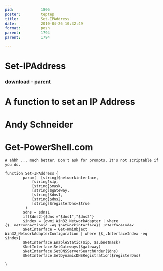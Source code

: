 ```yaml
---
pid:            1806
poster:         teptep
title:          Set-IPAddress
date:           2010-04-26 10:32:49
format:         posh
parent:         1794
parent:         1794

---
```


# Set-IPAddress

### [download](1806.ps1) - [parent](1794.md)

# A function to set an IP Address
# Andy Schneider
# Get-PowerShell.com

```posh
# ahhh ... much better. Don't ask for prompts. It's not scriptable if you do.

function Set-IPAddress {
		param(	[string]$networkinterface,
			[string]$ip,
			[string]$mask,
			[string]$gateway,
			[string]$dns1,
			[string]$dns2,
			[string]$registerDns=$true
		 )
		$dns = $dns1
		if($dns2){$dns ="$dns1","$dns2"}
		$index = (gwmi Win32_NetworkAdapter | where {$_.netconnectionid -eq $networkinterface}).InterfaceIndex
		$NetInterface = Get-WmiObject Win32_NetworkAdapterConfiguration | where {$_.InterfaceIndex -eq $index}
		$NetInterface.EnableStatic($ip, $subnetmask)
		$NetInterface.SetGateways($gateway)
		$NetInterface.SetDNSServerSearchOrder($dns)
		$NetInterface.SetDynamicDNSRegistration($registerDns)
		
}
```
